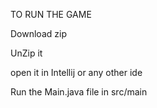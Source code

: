 TO RUN THE GAME 

Download zip

UnZip it

open it in Intellij or any other ide

Run the Main.java file in src/main

